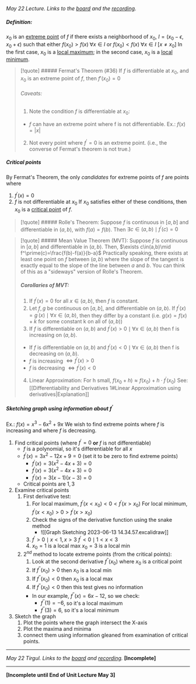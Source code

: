 *May 22 Lecture. Links to the [board](https://drive.google.com/file/d/18Gei28efsmehhrlU6AyxSVhZDawgHxDy/view?usp=share_link) and the [recording](https://drive.google.com/file/d/1Mn6HSNlsvv1LCn2ud87IZK2dZ1PPpaQY/view?usp=share_link).*
##### Definition:
$x_0$ is an <u>extreme point</u> of $f$ if there exists a neighborhood  of $x_0$, $I=(x_0-\epsilon, x_0+\epsilon)$ such that either $f(x_0) > f(x)\;\forall x\in I$ or $f(x_0) < f(x)\;\forall x\in I$ $[x\not=x_0]$
In the first case, $x_0$ is a <u>local maximum</u>; in the second case, $x_0$ is a <u>local minimum</u>.

> [!quote] ##### Fermat's Theorem (#36)
> If $f$ is differentiable at $x_0$, and $x_0$ is an extreme point of $f$, then $f\prime(x_0)=0$
> ###### Caveats:
> 1. Note the condition $f$ is differentiable at $x_0$:
>	- $f$ can have an extreme point where f is not differentiable.
>	  Ex.: $f(x)=|x|$
> 2. Not every point where $f^\prime=0$ is an extreme point. (i.e., the converse of Fermat's theorem is not true.)

##### Critical points 
By Fermat's Theorem, the only *candidates* for extreme points of $f$ are points where
1. $f^\prime(x)=0$
2. $f$ is not differentiable at $x_0$
If $x_0$ satisfies either of these conditions, then $x_0$ is a <u>critical point</u> of $f$.

> [!quote] ##### Rolle's Theorem:
> Suppose $f$ is continuous in $[a,b]$ and differentiable in $(a,b)$, with $f(a)=f(b)$. Then $\exists c\in(a,b)\mid f^\prime(c)=0$

> [!quote] ##### Mean Value Theorem (MVT):
> Suppose $f$ is continuous in $[a,b]$ and differentiable in $(a,b)$. Then, $\exists c\in(a,b)\mid f^\prime(c)=\frac{f(b)-f(a)}{b-a}$
> Practically speaking, there exists at least one point on $f$ between $(a,b)$ where the slope of the tangent is exactly equal to the slope of the line between $a$ and $b$.
> You can think of this as a "sideways" version of Rolle's Theorem.
> ##### Corollaries of MVT:
> 1. If $f^\prime(x)=0$ for all $x\in(a,b)$, then $f$ is constant.
> 2. Let $f,g$ be continuous on $[a,b]$, and differentiable on $(a, b)$. If $f^\prime(x)=g^\prime(x)\mid\forall x\in(a,b)$, then they differ by a constant (i.e. $g(x)=f(x)+k$ for some constant k on all of $(a,b)$)
> 3. If $f$ is differentiable on $(a,b)$ and $f^\prime(x)>0\mid\forall x\in(a,b)$ then f is increasing on $(a,b)$.
> 	- If $f$ is differentiable on $(a,b)$ and $f^\prime(x)<0\mid\forall x\in(a,b)$ then f is decreasing on $(a,b)$.
> 	- $f$ is increasing $\iff f^\prime(x)>0$
> 	- $f$ is decreasing $\iff f^\prime(x)<0$
> 4. Linear Approximation:
> 	For h small, $f(x_0+h)\approx f(x_0)+h\cdot f^\prime (x_0)$
> 	See: [[Differentiability and Derivatives 1#Linear Approximation using derivatives|Explanation]]


##### Sketching graph using information about $f^\prime$
Ex.: $f(x)=x^3-6x^2+9x$
We wish to find extreme points where $f$ is increasing and where $f$ is decreasing.
1. Find critical points (where $f^\prime=0$ **or** $f$ is not differentiable)
	- $f$ is a polynomial, so it's differentiable for all $x$
	- $f^\prime(x)=3x^2-12x+9=0$ (set it to be zero to find extreme points)
		- $f^\prime(x)=3(x^2-4x+3)=0$
		- $f^\prime(x)=3(x^2-4x+3)=0$
		- $f^\prime(x)=3(x-1)(x-3)=0$
	- Critical points are $1, 3$
2. Examine critical points
	1. First derivative test:
		1. For local maximum, $f^\prime(x<x_0)<0<f^\prime(x>x_0)$
		   For local minimum, $f^\prime(x<x_0)>0>f^\prime(x>x_0)$
		2.  Check the signs of the derivative function using the snake method
			- ![[Graph Sketching 2023-06-13 14.34.57.excalidraw]]
		3. $f^\prime>0\mid x<1,x>3$
		    $f^\prime<0\mid1<x<3$
		4. $x_0=1$ is a local max
		    $x_0=3$ is a local min
	2. $2^{nd}$ method to locate extreme  points (from the critical points):
		1. Look at the second derivative $f^{\prime\prime}(x_0)$ where $x_0$ is a critical point
		2. If $f^{\prime\prime}(x_0) > 0$ then $x_0$ is a local min
		3. If $f^{\prime\prime}(x_0)<0$ then $x_0$ is a local max
		4. If $f^{\prime\prime}(x_0)<0$ then this test gives no information
		- In our example, $f^{\prime\prime}(x)=6x-12$, so we check:
			- $f^{\prime\prime}(1)=-6$, so it's a local maximum
			- $f^{\prime\prime}(3)=6$, so it's a local minimum
3. Sketch the graph
	1. Plot the points where the graph intersect the X-axis
	2. Plot the maxima and minima
	3. connect them using information gleaned from examination of critical points.
---
*May 22 Tirgul. Links to the [board](https://drive.google.com/file/d/1OBdQoeyD1b94sDxSXdHeoKOmEI9F89Hl/view?usp=sharing) and [recording](https://drive.google.com/file/d/1YJAZyRAB2vPY4l0kWb6wWKlttu1Pyy0o/view?usp=sharing).*
**\[Incomplete]**

---

**\[Incomplete until End of Unit Lecture May 3]**